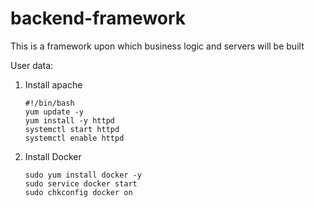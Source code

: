 # backend-framework

This is a framework upon which business logic and servers will be built

User data:

1. Install apache
   ```
   #!/bin/bash
   yum update -y
   yum install -y httpd
   systemctl start httpd
   systemctl enable httpd
   ```
2. Install Docker
   ```
   sudo yum install docker -y
   sudo service docker start
   sudo chkconfig docker on
   ```
